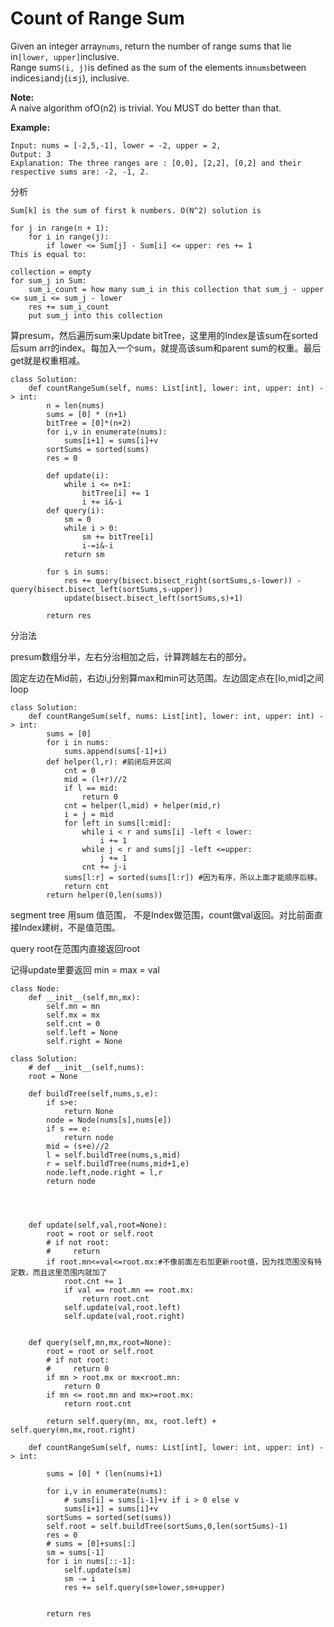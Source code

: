 # Count of Range Sum

Given an integer array`nums`, return the number of range sums that lie in`[lower, upper]`inclusive.  
Range sum`S(i, j)`is defined as the sum of the elements in`nums`between indices`i`and`j`\(`i`≤`j`\), inclusive.

**Note:**  
A naive algorithm ofO\(n2\) is trivial. You MUST do better than that.

**Example:**

```text
Input: nums = [-2,5,-1], lower = -2, upper = 2,
Output: 3 
Explanation: The three ranges are : [0,0], [2,2], [0,2] and their respective sums are: -2, -1, 2.
```

分析

```text
Sum[k] is the sum of first k numbers. O(N^2) solution is

for j in range(n + 1):
    for i in range(j):
        if lower <= Sum[j] - Sum[i] <= upper: res += 1
This is equal to:

collection = empty
for sum_j in Sum:
    sum_i_count = how many sum_i in this collection that sum_j - upper <= sum_i <= sum_j - lower
    res += sum_i_count
    put sum_j into this collection
```

算presum，然后遍历sum来Update bitTree，这里用的Index是该sum在sorted后sum arr的index。每加入一个sum，就提高该sum和parent sum的权重。最后get就是权重相减。

```text
class Solution:
    def countRangeSum(self, nums: List[int], lower: int, upper: int) -> int:
        n = len(nums)
        sums = [0] * (n+1)
        bitTree = [0]*(n+2)
        for i,v in enumerate(nums):
            sums[i+1] = sums[i]+v 
        sortSums = sorted(sums)
        res = 0

        def update(i):
            while i <= n+1:
                bitTree[i] += 1
                i += i&-i
        def query(i):
            sm = 0
            while i > 0:
                sm += bitTree[i]
                i-=i&-i
            return sm

        for s in sums:
            res += query(bisect.bisect_right(sortSums,s-lower)) - query(bisect.bisect_left(sortSums,s-upper))
            update(bisect.bisect_left(sortSums,s)+1)

        return res
```

分治法

presum数组分半，左右分治相加之后，计算跨越左右的部分。

固定左边在Mid前，右边i,j分别算max和min可达范围。左边固定点在\[lo,mid\]之间loop

```text
class Solution:
    def countRangeSum(self, nums: List[int], lower: int, upper: int) -> int:
        sums = [0]
        for i in nums:
            sums.append(sums[-1]+i)
        def helper(l,r): #前闭后开区间
            cnt = 0
            mid = (l+r)//2
            if l == mid:
                return 0
            cnt = helper(l,mid) + helper(mid,r)
            i = j = mid
            for left in sums[l:mid]:
                while i < r and sums[i] -left < lower:
                    i += 1
                while j < r and sums[j] -left <=upper:
                    j += 1
                cnt += j-i
            sums[l:r] = sorted(sums[l:r]) #因为有序，所以上面才能顺序后移。
            return cnt
        return helper(0,len(sums))
```

segment tree 用sum 值范围， 不是Index做范围，count做val返回。对比前面直接Index建树，不是值范围。

query root在范围内直接返回root

记得update里要返回 min = max = val

```text
class Node:
    def __init__(self,mn,mx):
        self.mn = mn
        self.mx = mx
        self.cnt = 0
        self.left = None
        self.right = None

class Solution:
    # def __init__(self,nums):
    root = None

    def buildTree(self,nums,s,e):
        if s>e:
            return None
        node = Node(nums[s],nums[e])
        if s == e:
            return node
        mid = (s+e)//2
        l = self.buildTree(nums,s,mid)
        r = self.buildTree(nums,mid+1,e)
        node.left,node.right = l,r
        return node




    def update(self,val,root=None):
        root = root or self.root
        # if not root:
        #     return        
        if root.mn<=val<=root.mx:#不像前面左右加更新root值，因为找范围没有特定数，而且这里范围内就加了
            root.cnt += 1   
            if val == root.mn == root.mx:
                return root.cnt
            self.update(val,root.left)
            self.update(val,root.right)


    def query(self,mn,mx,root=None):
        root = root or self.root
        # if not root:
        #     return 0
        if mn > root.mx or mx<root.mn:
            return 0
        if mn <= root.mn and mx>=root.mx:
            return root.cnt

        return self.query(mn, mx, root.left) + self.query(mn,mx,root.right)

    def countRangeSum(self, nums: List[int], lower: int, upper: int) -> int:

        sums = [0] * (len(nums)+1)

        for i,v in enumerate(nums):
            # sums[i] = sums[i-1]+v if i > 0 else v
            sums[i+1] = sums[i]+v
        sortSums = sorted(set(sums))
        self.root = self.buildTree(sortSums,0,len(sortSums)-1)
        res = 0
        # sums = [0]+sums[:]
        sm = sums[-1]
        for i in nums[::-1]:
            self.update(sm)
            sm -= i
            res += self.query(sm+lower,sm+upper)


        return res
```

